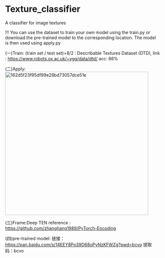 # Texture_classifier
A classifier for image textures

!!! You can use the dataset to train your own model using the train.py or download the pre-trained model to the corresponding location. The model is then used using apply.py

(一)Train:
(train set / test set)=8/2 : Describable Textures Dataset (DTD), link : https://www.robots.ox.ac.uk/~vgg/data/dtd/
acc: 66%

(二)Apply:
<img width="464" alt="162d5f23f95df99e28bd73057dce51e" src="https://user-images.githubusercontent.com/118504549/222966190-d22855db-c21e-4d28-89c7-f552e65b83dd.png">

(三)Frame:Deep TEN
  reference : https://github.com/zhanghang1989/PyTorch-Encoding

(四)pre-trained model: 
  链接：https://pan.baidu.com/s/14EEY8Po39D68oPyNzKFWZg?pwd=bcvo 
  提取码：bcvo


